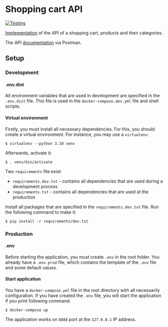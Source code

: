 # Shopping cart API
[![Testing](https://github.com/BorisPlaton/shopping_cart_api/actions/workflows/testing.yml/badge.svg)](https://github.com/BorisPlaton/shopping_cart_api/actions/workflows/testing.yml)

[Implementation](https://docs.google.com/document/d/16M_jtHkbrHgI_gUj9vq6p_uIQVQTFuW2kXUsK-S4RSk/edit) of the API of a shopping cart, products and their categories.

The API [documentation](https://documenter.getpostman.com/view/25786085/2s9YyvCLbD) via Postman.

## Setup

### Development

#### .env.dist

All environment variables that are used in development are specified in the `.env.dist` file. This file is used in the `docker-compose.dev.yml` file and shell scripts. 

#### Virtual environment

Firstly, you must install all necessary dependencies. For this, you should create a virtual environment. For instance, you may use a `virtualenv`:
```
$ virtualenv --python 3.10 venv
```
Afterwards, activate it:
```
$ . venv/bin/activate
```
Two `requirements` file exist:
* `requirements.dev.txt` - contains all dependencies that are used during a development process
* `requirements.txt` - contains all dependencies that are used at the production

Install all packages that are specified in the `requirements.dev.txt` file. Run the following command to make it:
```
$ pip install -r requirements/dev.txt
```

### Production

#### .env
Before starting the application, you must create `.env` in the root folder. You already have a `.env.prod` file, which contains the template of the `.env` file and some default values.

#### Start application

You have a `docker-compose.yml` file in the root directory with all necessarily configuration. If you have created the `.env` file, you will start the application if you print following command:
```
$ docker-compose up
```
The application works on `8888` port at the `127.0.0.1` IP address.
